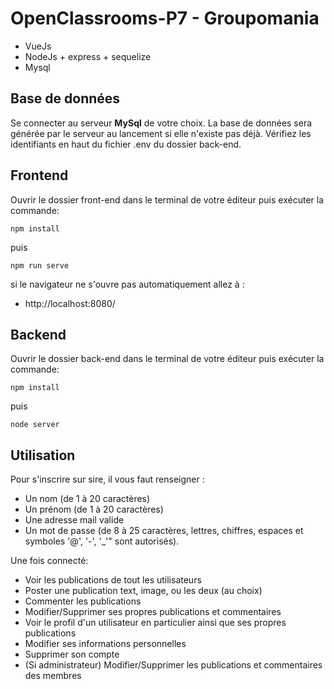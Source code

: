 # OpenClassrooms-P7 - Groupomania

- VueJs
- NodeJs + express + sequelize
- Mysql

## Base de données

Se connecter au serveur **MySql** de votre choix.
La base de données sera générée par le serveur au lancement si elle n'existe pas déjà.
Vérifiez les identifiants en haut du fichier .env du dossier back-end.


## Frontend

Ouvrir le dossier front-end dans le terminal de votre éditeur puis exécuter la commande:

    npm install

puis

    npm run serve

si le navigateur ne s'ouvre pas automatiquement allez à :

- http://localhost:8080/

## Backend

Ouvrir le dossier back-end dans le terminal de votre éditeur puis exécuter la commande:

    npm install

puis

    node server

## Utilisation

Pour s'inscrire sur sire, il vous faut renseigner :

- Un nom (de 1 à 20 caractères)
- Un prénom (de 1 à 20 caractères)
- Une adresse mail valide
- Un mot de passe (de 8 à 25 caractères, lettres, chiffres, espaces et symboles '@', '-', '_'" sont autorisés).

Une fois connecté:

- Voir les publications de tout les utilisateurs
- Poster une publication text, image, ou les deux (au choix)
- Commenter les publications
- Modifier/Supprimer ses propres publications et commentaires
- Voir le profil d'un utilisateur en particulier ainsi que ses propres publications
- Modifier ses informations personnelles
- Supprimer son compte
- (Si administrateur) Modifier/Supprimer les publications et commentaires des membres